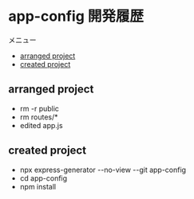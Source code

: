 <!-- omit in toc -->
# app-config 開発履歴

メニュー

- [arranged project](#arranged-project)
- [created project](#created-project)

## arranged project

- rm -r public
- rm routes/*
- edited app.js

## created project

- npx express-generator --no-view --git app-config
- cd app-config
- npm install
